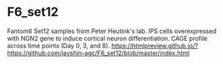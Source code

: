 # F6_set12
Fantom6 Set12 samples from Peter Heutink's lab. IPS cells overexpressed with NGN2 gene to induce cortical neuron differentiation. CAGE profile across time points (Day 0, 3, and 8).
https://htmlpreview.github.io/?https://github.com/jayshin-agc/F6_set12/blob/master/index.html
